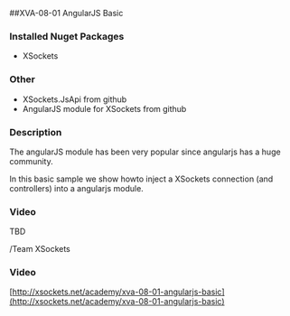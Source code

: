 ##XVA-08-01 AngularJS Basic

### Installed Nuget Packages

- XSockets

### Other
- XSockets.JsApi from github
- AngularJS module for XSockets from github

### Description

The angularJS module has been very popular since angularjs has a huge community.

In this basic sample we show howto inject a XSockets connection (and controllers) into a angularjs module. 

### Video

TBD

/Team XSockets



### Video

[http://xsockets.net/academy/xva-08-01-angularjs-basic](http://xsockets.net/academy/xva-08-01-angularjs-basic)